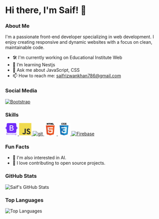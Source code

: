 # Hi there, I'm Saif! 👋

### About Me
I'm a passionate front-end developer specializing in web development. I enjoy creating responsive and dynamic websites with a focus on clean, maintainable code.

- 🛠️ I'm currently working on Educational Institute Web
- 🌱 I’m learning Nestjs
- 💬 Ask me about JavaScript, CSS
- 📫 How to reach me: <a href='mailto:saifrizwankhan786@gmail.com'>saifrizwankhan786@gmail.com</a>


### Social Media
<p style='align:left'>
  <a href='https://www.linkedin.com/in/saif-rizwan-7438b224b/'>
      <img alt="Bootstrap" src="https://raw.githubusercontent.com/rahuldkjain/github-profile-readme-generator/master/src/images/icons/Social/linked-in-alt.svg" 
    style="height:30px"/>
  </a>
</p>

### Skills
<p align="left">
  <a href="www.bootstrap.com" target="_blank">
    <img alt="Bootstrap" src="https://raw.githubusercontent.com/devicons/devicon/master/icons/bootstrap/bootstrap-plain-wordmark.svg" style="height:40px"/>
  </a>
  <a href="https://developer.mozilla.org/en-US/docs/Web/JavaScript" target="_blank">
    <img alt="Javascript" src="https://raw.githubusercontent.com/devicons/devicon/master/icons/javascript/javascript-original.svg" style="height:40px"/>
  </a>
  <a href="www.github.com/saifurrehman15" target="_blank">
    <img alt="git" src="https://camo.githubusercontent.com/fcafa5ebc1f5f789ae7d012a3ecd8fe7bda49516591caf7c37698f764165d880/68747470733a2f2f7777772e766563746f726c6f676f2e7a6f6e652f6c6f676f732f6769742d73636d2f6769742d73636d2d69636f6e2e737667" style="height:40px"/>
  </a>
  <a href="https://www.w3.org/html/" target="_blank">
    <img alt="Html5" src="https://raw.githubusercontent.com/devicons/devicon/master/icons/html5/html5-original-wordmark.svg" style="height:40px"/>
  </a>
    <a href="https://www.w3schools.com/css/" target="_blank">
    <img alt="Css3" src="https://raw.githubusercontent.com/devicons/devicon/master/icons/css3/css3-original-wordmark.svg" style="height:40px"/>
  </a>
     <a href="https://firebase.google.com/" target="_blank">
    <img alt="Firebase" src="https://camo.githubusercontent.com/3e5344a2965e786497ceb575ad67d2c64d412bb9683da05791edf424a0e40734/68747470733a2f2f7777772e766563746f726c6f676f2e7a6f6e652f6c6f676f732f66697265626173652f66697265626173652d69636f6e2e737667"style="height:40px"/>
  </a>
</p>





### Fun Facts
- 🎨 I'm also interested in AI.
- 🚀 I love contributing to open source projects.

### GitHub Stats
![Saif's GitHub Stats](https://github-readme-stats.vercel.app/api?username=saifurrehman15&show_icons=true&theme=radical)

### Top Languages
![Top Languages](https://github-readme-stats.vercel.app/api/top-langs/?username=saifurrehman15&layout=compact&theme=radical)
